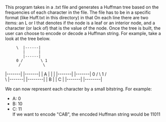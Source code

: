 This program takes in a .txt file and generates a Huffman tree based on the frequencies of each character in the file. 
The file has to be in a specific format (like Huff.txt in this directory) in that On each line there are two items: an 
L or I that denotes if the node is a leaf or an interior node, and a character (or lack of) that is the value of the node.
Once the tree is built, the user can choose to encode or decode a Huffman string. For example, take a look at the tree below.

         \  |------|
            |      |
            |------|
         0 /        \ 1
          /          \
 \|-------|          |-------|
  |   A   |          |       |
  |-------|          |-------|
                  0 /         \ 1
                   /           \
           \   |-------|    |--------|
               |   B   |    |   C    |
               |-------|    |--------|
 
               
We can now represent each character by a small bitstring. For example:
  - A: 0
  - B: 10
  - C: 11                                                     
If we want to encode "CAB", the encoded Huffman string would be 11011
